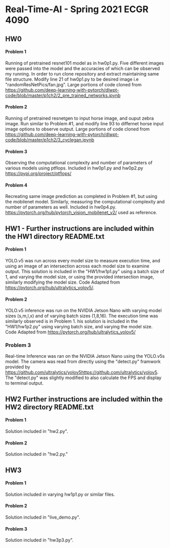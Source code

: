 # Real-Time-AI - Spring 2021 ECGR 4090
## HW0
#### Problem 1 
Running of pretrained resnet101 model as in hw0p1.py. Five different images were passed into the model and the accuracies of which can be observed my running. In order to run clone repository and extract maintaining same file structure. Modify line 21 of hw0p1.py to be desired image i.e "randomResNetPics/fan.jpg". Large portions of code cloned from  https://github.com/deep-learning-with-pytorch/dlwpt-code/blob/master/p1ch2/2_pre_trained_networks.ipynb  

#### Problem 2
Running of pretrained resnetgen to input horse image, and ouput zebra image. Run similar to Problem #1, and modify line 93 to differnet horse input image options to observe output. Large portions of code cloned from https://github.com/deep-learning-with-pytorch/dlwpt-code/blob/master/p1ch2/3_cyclegan.ipynb

#### Problem 3
Observing the computational complexity and number of parameters of various models using ptflops. Included in hw0p1.py and hw0p2.py  
https://pypi.org/project/ptflops/

#### Problem 4
Recreating same image prediction as completed in Problem #1, but using the mobilenet model. Similarly, measuring the computational complexity and number of parameters as well. Included in hw0p4.py. https://pytorch.org/hub/pytorch_vision_mobilenet_v2/ used as reference. 

## HW1 - Further instructions are included within the HW1 directory README.txt
#### Problem 1 
YOLO.v5 was run across every model size to measure execution time, and using an image of an intersection across each model size to examine output. This solution is included in the "HW1/hw1p1.py" using a batch size of 1, and varying the model size, or using the provided intersection image, similarly modifying the model size. Code Adapted from https://pytorch.org/hub/ultralytics_yolov5/.  

#### Problem 2 
YOLO.v5 inference was run on the NVIDIA Jetson Nano with varying model sizes (s,m,l,x) and of varying batch sizes (1,8,16). The execution time was similarly observed is in Problem 1. his solution is included in the "HW1/hw1p2.py" using varying batch size, and varying the model size. Code Adapted from https://pytorch.org/hub/ultralytics_yolov5/  

### Problem 3  
Real-time Inference was ran on the NVIDIA Jetson Nano using the YOLO.v5s model. The camera was read from directly using the "detect.py" framwork provided by https://github.com/ultralytics/yolov5https://github.com/ultralytics/yolov5. The "detect.py" was slightly modified to also calculate the FPS and display to terminal output.

## HW2  Further instructions are included within the HW2 directory README.txt
#### Problem 1
Solution included in "hw2.py".  

#### Problem 2  
Solution included in "hw2.py."  

## HW3  
#### Problem 1  
Solution included in varying hw1p1.py or similar files.  

#### Problem 2
Solution included in "live_demo.py".  

#### Problem 3 
Solution included in "hw3p3.py".  


